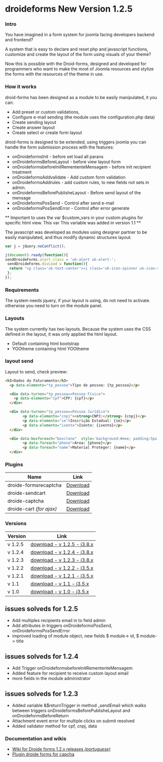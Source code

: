 # droideforms New Version 1.2.5

### Intro
You have imagined in a form system for joomla facing developers backend and frontend?

A system that is easy to declare and reset php and javascript functions, customize and create the layout of the form using visuals of your theme?

Now this is possible with the Droid-forms, designed and developed for programmers who want to make the most of Joomla resources and stylize the forms with the resources of the theme in use.

### How it works
droid-forms has been designed as a module to be easily manipulated, it you can:

* Add preset or custom validations,
* Configure e-mail sending (the module uses the configuration.php data)
* Create sending layout
* Create answer layout
* Create select or create form layout

droid-forms is designed to be extended, using triggers joomla you can handle the form submission process with the features:
* onDroideformsInit - before set load all parans
* onDroideformsBeforeLayout - before view layout form
* onDroideformsbeforeInitRemententeMensagem - before init recipient treatment
* onDroideformsAddvalidate - Add custom form validation  
* onDroideformsAddrules - add custom rules, to new fields not sets in admin.
* onDroideformsBeforePublisheLayout - Before send layout of the mensage
* onDroideformsPosSend - Control after send e-mail
* onDroideformsPosSendError - Control after error generate

** Important to uses the var $custom_vars in your custom plugins for specific html view. This var This variable was added in version 1.1 **

The javascript was developed as modules using designer partner to be easily manipulated, and thus modify dynamic structures layout.

```javascript
var j = jQuery.noConflict();

j(document).ready(function(){
sendDroideForms.alert_class = 'uk-alert uk-alert-';
 sendDroideForms.divLoad = function(){
  return "<p class='uk-text-center'><i class='uk-icon-spinner uk-icon-spin'></i></p>";
 };
});
```

### Requirements

The system needs jquery, if your layout is using, do not need to activate. otherwise you need to turn on the module panel.


### Layouts

The system currently has two layouts. Because the system uses the CSS defined in the layout, it was only applied the html layout.

* Default containing html bootstrap
* YOOtheme containing html YOOtheme


### layout send

Layout to send, check preview:

```html
<h3>Dados do Faturamento</h3>
  <p data-elemento="tp_pessoa">Tipo de pessoa: {tp_pessoa}</p>

  <div data-turnon="tp_pessoa==Pessoa Física">
    <p data-elemento="cpf">CPF: {cpf}</p>
  </div>

  <div data-turnon="tp_pessoa==Pessoa Jurídica">
        <p data-elemento="cnpj"><strong>CNPJ:</strong> {cnpj}</p>
        <p data-elemento="ie">Inscrição Estadual: {ie}</p>
        <p data-elemento="isento">Isento: {isento}</p>
  </div>

  <div data-boxforeach="boxclone"  style='background:#eee; padding:5px; margin-top:5px; margin:bottom:5px;'>
        <p data-foreach="phone">Area: {phone}</p>
        <p data-foreach="name">Material Proteger: {name}</p>
  </div>


```

### Plugins

| Name                    | Link |
|-------------------------|------------------------------------------------------------------|
|droide-formsrecaptcha    | [Download](https://github.com/androidealp/droide-formsrecaptcha) |
|droide-sendcart          | [Download](https://github.com/androidealp/droide-sendcart)       |
|droide-captcha           | [Download](https://github.com/androidealp/droide-captcha)        |
|droide-cart *(for ajax)* | [Download](https://github.com/androidealp/droide-cart)           |

### Versions

| Version | Link |
|---------|------|
| v 1.2.5   | [download - v 1.2.5 - j3.8.x](https://github.com/androidealp/droide-forms/archive/v1.2.5.2.zip) |
| v 1.2.4   | [download - v 1.2.4 - j3.8.x](https://github.com/androidealp/droide-forms/archive/v1.2.4.2.zip) |
| v 1.2.3   | [download - v 1.2.3 - j3.8.x](https://github.com/androidealp/droide-forms/archive/v1.2.3.zip) |
| v 1.2.2   | [download - v 1.2.2 - j3.5.x](https://github.com/androidealp/droide-forms/archive/v1.2.2.zip) |
| v 1.2.1   | [download - v 1.2.1 - j3.5.x](https://github.com/androidealp/droide-forms/archive/v1.2.1.zip) |
| v 1.1   | [download - v 1.1 - j3.5.x](https://github.com/androidealp/droide-forms/archive/v1.1.zip) |
| v 1.0   | [download - v 1.0 - j3.5.x](https://github.com/androidealp/droide-forms/archive/v1.0.zip) |


## issues solveds for 1.2.5
 * Add multiples recipients email in to field admin
 * Add attributes in triggers onDroideformsPosSend, onDroideformsPosSendError
 * improved loading of module object, new fields $ module-> id, $ module-> title

## issues solveds for 1.2.4
 * Add Trigger onDroideformsbeforeInitRemententeMensagem
 * Added feature for recipient to receive custom layout email
 * more fields in the module administrator

## issues solveds for 1.2.3
 * Added variable &$returnTrigger in method _sendEmail which walks between triggers onDroideformsBeforePublisheLayout and onDroideformsBeforeReturn
 * Attachment event error for multiple clicks on submit resolved
 * Added validator method for cpf, cnpj, data

### Documentation and wikis
* [Wiki for Droide forms 1.2.x releases *(portuguese)*](https://github.com/androidealp/droide-forms/wiki/DroideForms-1.2-Funcionalidades)
* [Plugin droide forms for capcha](https://github.com/androidealp/droide-forms/wiki/Plugin-droide-forms-for-capcha)
